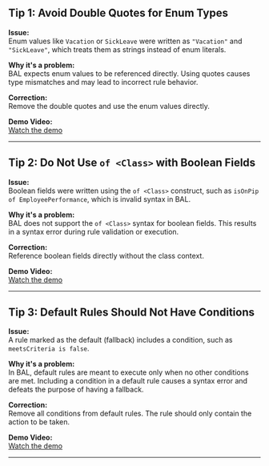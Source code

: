 ## Tip 1: Avoid Double Quotes for Enum Types

**Issue:**  
Enum values like `Vacation` or `SickLeave` were written as `"Vacation"` and `"SickLeave"`, which treats them as strings instead of enum literals.

**Why it's a problem:**  
BAL expects enum values to be referenced directly. Using quotes causes type mismatches and may lead to incorrect rule behavior.

**Correction:**  
Remove the double quotes and use the enum values directly.

**Demo Video:**  
[Watch the demo](https://decisionsdev.github.io/decision-assistant-hub/videos/syntax_errors_fixes/tip_1/)

--- 

## Tip 2: Do Not Use `of <Class>` with Boolean Fields

**Issue:**  
Boolean fields were written using the `of <Class>` construct, such as `isOnPip of EmployeePerformance`, which is invalid syntax in BAL.

**Why it's a problem:**  
BAL does not support the `of <Class>` syntax for boolean fields. This results in a syntax error during rule validation or execution.

**Correction:**  
Reference boolean fields directly without the class context.

**Demo Video:**  
[Watch the demo](../videos/syntax_errors_fixes/tip_2.mp4)

---

## Tip 3: Default Rules Should Not Have Conditions

**Issue:**  
A rule marked as the default (fallback) includes a condition, such as `meetsCriteria is false`.

**Why it's a problem:**  
In BAL, default rules are meant to execute only when no other conditions are met. Including a condition in a default rule causes a syntax error and defeats the purpose of having a fallback.

**Correction:**  
Remove all conditions from default rules. The rule should only contain the action to be taken.

**Demo Video:**  
[Watch the demo](../videos/syntax_errors_fixes/tip_3.mp4)

---
